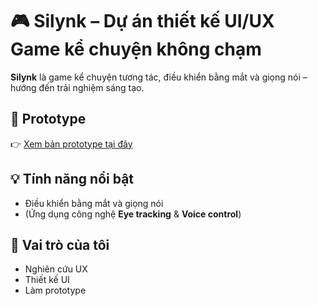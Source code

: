 # 🎮 Silynk – Dự án thiết kế UI/UX Game kể chuyện không chạm

**Silynk** là game kể chuyện tương tác, điều khiển bằng mắt và giọng nói – hướng đến trải nghiệm sáng tạo.

## 🚀 Prototype
👉 [Xem bản prototype tại đây](https://www.figma.com/proto/0ECVHzFM466M7uZu0UP2P4/L%E1%BB%9Bp-UC-1-1---Nguy%E1%BB%85n-Th%E1%BB%8B-Kh%C3%A1nh-Linh?page-id=330%3A3401&node-id=1324-106490&viewport=-2321%2C-19473%2C0.6&t=uCLBOZ9tMIFVnd5h-1&scaling=min-zoom&content-scaling=fixed&starting-point-node-id=1324%3A106478)

## 💡 Tính năng nổi bật
- Điều khiển bằng mắt và giọng nói
- (Ứng dụng công nghệ **Eye tracking** & **Voice control**)

## 🎨 Vai trò của tôi
- Nghiên cứu UX
- Thiết kế UI
- Làm prototype
